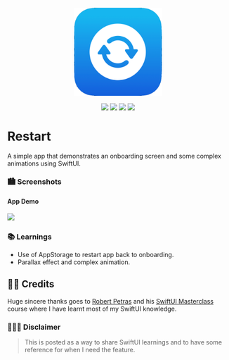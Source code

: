 
<p align="center"><img src="icon.png" width="200"></p>

<p align="center">
    <img src="https://img.shields.io/badge/iOS-15.0+-blue.svg" />
    <img src="https://img.shields.io/badge/Xcode-13.3+-brightgreen.svg" />
    <img src="https://img.shields.io/badge/Swift-5.5-orange.svg" />
    <img src="https://img.shields.io/badge/SwiftUI-3.0-red.svg" />
</p>

# Restart
A simple app that demonstrates an onboarding screen and some complex animations using SwiftUI.

### 🏙 Screenshots

#### App Demo

<img src="demo.gif" width="320"/>

### 📚 Learnings

- Use of AppStorage to restart app back to onboarding.
- Parallax effect and complex animation.

## 🙇🏻 Credits

Huge sincere thanks goes to [Robert Petras](https://twitter.com/RobertPetras) and his [SwiftUI Masterclass](http://credo.academy/swiftui-course.html) course where I have learnt most of my SwiftUI knowledge. 

### 👨🏻‍⚖️ Disclaimer

> This is posted as a way to share SwiftUI learnings and to have some reference for when I need the feature.
